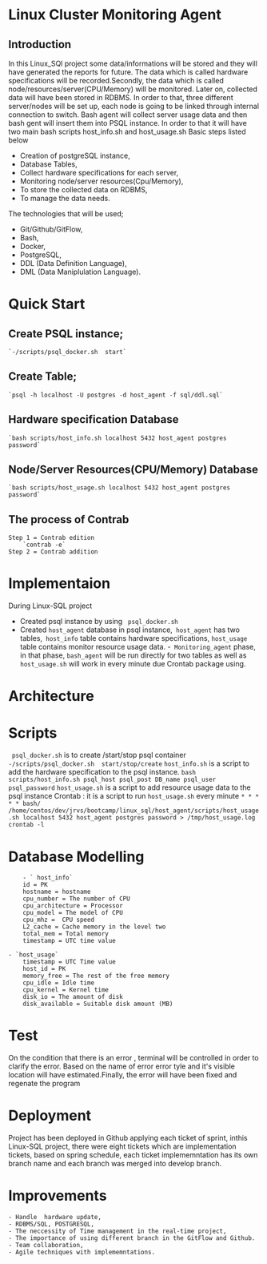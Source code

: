 # Linux Cluster Monitoring Agent

## Introduction 
   In this Linux_SQl project some data/informations will be stored and they will have generated the reports for future. The data which is called hardware specifications will be recorded.Secondly, the data which is called node/resources/server(CPU/Memory) will be monitored. Later on, collected data will have been stored in RDBMS. In order to that, three different server/nodes will be set up, each node is going to be linked through internal connection to switch. Bash agent will collect server usage data and then bash gent will insert them into PSQL instance. In order to that it will have two main bash scripts host_info.sh and host_usage.sh Basic steps listed below

  - Creation of postgreSQL instance, 
  - Database Tables,
  - Collect hardware specifications for each server,
  - Monitoring node/server resources(Cpu/Memory),
  - To store the collected data on RDBMS,
  - To manage the data needs.

The technologies that will be used;
  
  - Git/Github/GitFlow,
  - Bash,
  - Docker,
  - PostgreSQL,
  - DDL (Data Definition Language),
  - DML (Data Maniplulation Language).

# Quick Start
## Create PSQL instance;
	`-/scripts/psql_docker.sh  start`
## Create Table;
	`psql -h localhost -U postgres -d host_agent -f sql/ddl.sql`
## Hardware specification Database
	`bash scripts/host_info.sh localhost 5432 host_agent postgres password`
## Node/Server Resources(CPU/Memory) Database
	`bash scripts/host_usage.sh localhost 5432 host_agent postgres password`
## The process of Contrab
	Step 1 = Contrab edition
		`contrab -e`
	Step 2 = Contrab addition

# Implementaion 
 During Linux-SQL project
   - Created psql instance by using ` psql_docker.sh`
   - Created `host_agent` database in psql instance,` host_agent` has two tables,` host_info` table contains hardware specifications, `host_usage` table contains monitor resource usage data.
   -` Monitoring_agent` phase, in that phase, `bash_agent` will be run directly for two tables as well as `host_usage.sh` will work in every minute due Crontab package using.

# Architecture


# Scripts 
  ` psql_docker.sh` is to create /start/stop psql container
	`-/scripts/psql_docker.sh  start/stop/create`
    `host_info.sh` is a script to add the hardware specification to the psql instance.
	`bash scripts/host_info.sh psql_host psql_post DB_name psql_user psql_password`
   `host_usage.sh` is a script to add resource usage data to the psql instance
    Crontab : it is a script to run `host_usage.sh` every minute 
	` * * * * * bash/ /home/centos/dev/jrvs/bootcamp/linux_sql/host_agent/scripts/host_usage.sh localhost 5432 host_agent postgres password > /tmp/host_usage.log `
 	`crontab -l`

# Database Modelling 

        - ` host_info`
		id = PK
		hostname = hostname 
		cpu_number = The number of CPU
		cpu_architecture = Processor
		cpu_model = The model of CPU
		cpu_mhz =  CPU speed
		L2_cache = Cache memory in the level two
		total_mem = Total memory
		timestamp = UTC time value

	- `host_usage`
		timestamp = UTC Time value 
		host_id = PK
		memory_free = The rest of the free memory
		cpu_idle = Idle time
		cpu_kernel = Kernel time
		disk_io = The amount of disk
		disk_available = Suitable disk amount (MB)

# Test
 On the condition that there is an error , terminal will be controlled in order to clarify the error. Based on the name of error  error tyle and it's visible location will have estimated.Finally, the error will have been fixed and regenate the program 

# Deployment
 Project has been deployed in Github applying each ticket of sprint, inthis Linux-SQL project, there were eight tickets which are implementation tickets, based on spring schedule, each ticket implememntation  has its own branch name and each branch was merged into develop branch.

# Improvements
    - Handle  hardware update,
    - RDBMS/SQL, POSTGRESQL,
    - The neccessity of Time management in the real-time project,
    - The importance of using different branch in the GitFlow and Github.
    - Team collaboration, 
    - Agile techniques with implememntations.
 		

